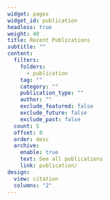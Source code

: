 ```yaml
---
widget: pages
widget_id: publication
headless: true
weight: 40
title: Recent Publications
subtitle: ""
content:
  filters:
    folders:
      - publication
    tag: ""
    category: ""
    publication_type: ""
    author: ""
    exclude_featured: false
    exclude_future: false
    exclude_past: false
  count: 5
  offset: 0
  order: desc
  archive:
    enable: true
    text: See all publications
    link: publication/
design:
  view: citation
  columns: "2"
---
```

